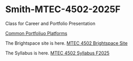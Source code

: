 # Smith-MTEC-4502-2025F
Class for Career and Portfolio Presentation

[Common Portfoliuo Platforms](https://docs.google.com/document/d/1yAUXT7PS-UqmYrYAnWGZzVd5BFZk9ffURuGBU7ewljg/edit?usp=sharing)  

The Brightspace site is here. [MTEC 4502 Brightspace Site](https://brightspace.cuny.edu/d2l/home/950238)  

The Syllabus is here. [MTEC 4502 Syllabus F2025](https://citytech-cuny.simplesyllabus.com/doc/x6ao9nk66/Fall-2025-%281259%29-MTEC-4502-D10-Career-and-Portfolio-Seminar?mode=view)  
